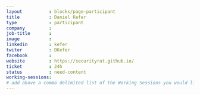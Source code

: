 ```yaml
---
layout          : blocks/page-participant
title           : Daniel Kefer
type            : participant
company         :
job-title       :
image           :
linkedin        : kefer
twiter          : DKefer
facebook        :
website         : https://securityrat.github.io/
ticket          : 24h
status          : need-content
working-sessions:
# add above a comma delimited list of the Working Sessions you would like to attend (use the session's title)
---
```

